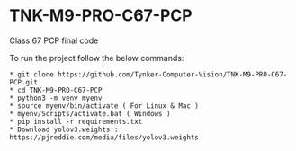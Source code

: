 # TNK-M9-PRO-C67-PCP

Class 67 PCP final code

To run the project follow the below commands:

```
* git clone https://github.com/Tynker-Computer-Vision/TNK-M9-PRO-C67-PCP.git
* cd TNK-M9-PRO-C67-PCP
* python3 -m venv myenv
* source myenv/bin/activate ( For Linux & Mac )
* myenv/Scripts/activate.bat ( Windows )
* pip install -r requirements.txt
* Download yolov3.weights : https://pjreddie.com/media/files/yolov3.weights
```
